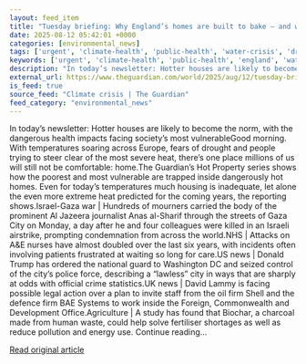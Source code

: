 ```yaml
---
layout: feed_item
title: "Tuesday briefing: Why England’s homes are built to bake – and what’s being done about it"
date: 2025-08-12 05:42:01 +0000
categories: [environmental_news]
tags: ['urgent', 'climate-health', 'public-health', 'water-crisis', 'drought', 'food-security', 'agriculture']
keywords: ['urgent', 'climate-health', 'public-health', 'england', 'water-crisis', 'tuesday', 'drought', 'briefing']
description: "In today’s newsletter: Hotter houses are likely to become the norm, with the dangerous health impacts facing society’s most vulnerableGood morning"
external_url: https://www.theguardian.com/world/2025/aug/12/tuesday-briefing-first-edition-england-housing-heatwave
is_feed: true
source_feed: "Climate crisis | The Guardian"
feed_category: "environmental_news"
---
```


In today’s newsletter: Hotter houses are likely to become the norm, with the dangerous health impacts facing society’s most vulnerableGood morning. With temperatures soaring across Europe, fears of drought and people trying to steer clear of the most severe heat, there’s one place millions of us will still not be comfortable: home.The Guardian’s Hot Property series shows how the poorest and most vulnerable are trapped inside dangerously hot homes. Even for today’s temperatures much housing is inadequate, let alone the even more extreme heat predicted for the coming years, the reporting shows.Israel-Gaza war | Hundreds of mourners carried the body of the prominent Al Jazeera journalist Anas al-Sharif through the streets of Gaza City on Monday, a day after he and four colleagues were killed in an Israeli airstrike, prompting condemnation from across the world.NHS | Attacks on A&amp;E nurses have almost doubled over the last six years, with incidents often involving patients frustrated at waiting so long for care.US news | Donald Trump has ordered the national guard to Washington DC and seized control of the city’s police force, describing a “lawless” city in ways that are sharply at odds with official crime statistics.UK news | David Lammy is facing possible legal action over a plan to invite staff from the oil firm Shell and the defence firm BAE Systems to work inside the Foreign, Commonwealth and Development Office.Agriculture | A study has found that Biochar, a charcoal made from human waste, could help solve fertiliser shortages as well as reduce pollution and energy use. Continue reading...

[Read original article](https://www.theguardian.com/world/2025/aug/12/tuesday-briefing-first-edition-england-housing-heatwave)
